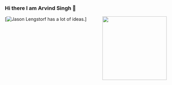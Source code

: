 ### Hi there I am Arvind Singh 👋
<img align='right' src='https://imgur.com/gallery/TqU2eOJ' width='200"'>


[![Jason Lengstorf has a lot of ideas.](https://res.cloudinary.com/jlengstorf/image/upload/f_auto,g_auto/v1593579116/jason.af/og-image.jpg)]
